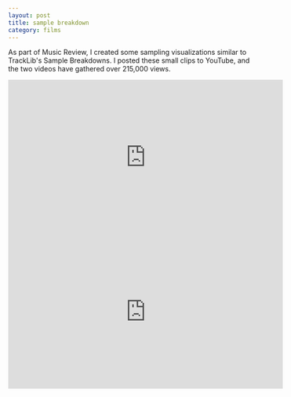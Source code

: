 ```yaml
---
layout: post
title: sample breakdown
category: films
---
```

As part of Music Review, I created some sampling visualizations similar to TrackLib's Sample Breakdowns. I posted these small clips to YouTube, and the two videos have gathered over 215,000 views.

<div class="yt-video-container">
    <iframe width="560"
      height="315"
      src="https://www.youtube.com/embed/IbD34ZIZGcw"
      title="YouTube video player" 
      frameborder="0"
      allow="accelerometer; autoplay; clipboard-write; encrypted-media; gyroscope; picture-in-picture"
      allowfullscreen>
    </iframe>
</div>

<div class="yt-video-container">
    <iframe width="560"
        height="315"
        src="https://www.youtube.com/embed/4p8vf1QMCR8"
        title="YouTube video player" 
        frameborder="0"
        allow="accelerometer; autoplay; clipboard-write; encrypted-media; gyroscope; picture-in-picture"
        allowfullscreen>
    </iframe>
</div>